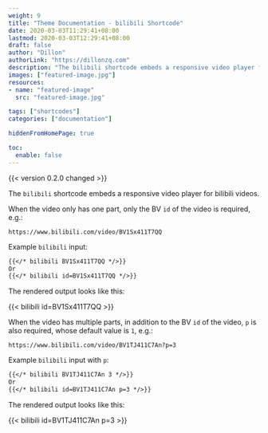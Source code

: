 ```yaml
---
weight: 9
title: "Theme Documentation - bilibili Shortcode"
date: 2020-03-03T11:29:41+08:00
lastmod: 2020-03-03T12:29:41+08:00
draft: false
author: "Dillon"
authorLink: "https://dillonzq.com"
description: "The bilibili shortcode embeds a responsive video player for bilibili videos."
images: ["featured-image.jpg"]
resources:
- name: "featured-image"
  src: "featured-image.jpg"

tags: ["shortcodes"]
categories: ["documentation"]

hiddenFromHomePage: true

toc:
  enable: false
---
```


{{< version 0.2.0 changed >}}

The `bilibili` shortcode embeds a responsive video player for bilibili videos.

<!--more-->

When the video only has one part, only the BV `id` of the video is required, e.g.:

```code
https://www.bilibili.com/video/BV1Sx411T7QQ
```

Example `bilibili` input:

```markdown
{{</* bilibili BV1Sx411T7QQ */>}}
Or
{{</* bilibili id=BV1Sx411T7QQ */>}}
```

The rendered output looks like this:

{{< bilibili id=BV1Sx411T7QQ >}}

When the video has multiple parts, in addition to the BV `id` of the video,
`p` is also required, whose default value is `1`, e.g.:

```code
https://www.bilibili.com/video/BV1TJ411C7An?p=3
```

Example `bilibili` input with `p`:

```markdown
{{</* bilibili BV1TJ411C7An 3 */>}}
Or
{{</* bilibili id=BV1TJ411C7An p=3 */>}}
```

The rendered output looks like this:

{{< bilibili id=BV1TJ411C7An p=3 >}}
